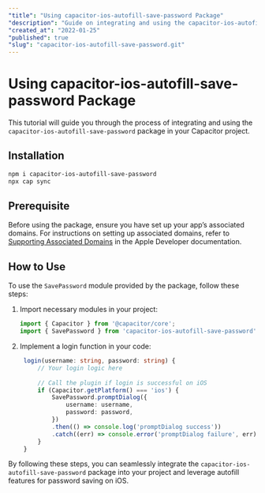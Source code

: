 ```yaml
---
"title": "Using capacitor-ios-autofill-save-password Package"
"description": "Guide on integrating and using the capacitor-ios-autofill-save-password package in your Capacitor project."
"created_at": "2022-01-25"
"published": true
"slug": "capacitor-ios-autofill-save-password.git"
---
```


# Using capacitor-ios-autofill-save-password Package

This tutorial will guide you through the process of integrating and using the `capacitor-ios-autofill-save-password` package in your Capacitor project. 

## Installation

```bash
npm i capacitor-ios-autofill-save-password
npx cap sync
```

## Prerequisite

Before using the package, ensure you have set up your app’s associated domains. For instructions on setting up associated domains, refer to [Supporting Associated Domains](https://developer.apple.com/documentation/safariservices/supporting_associated_domains) in the Apple Developer documentation.

## How to Use

To use the `SavePassword` module provided by the package, follow these steps:

1. Import necessary modules in your project:

   ```typescript
   import { Capacitor } from '@capacitor/core';
   import { SavePassword } from 'capacitor-ios-autofill-save-password';
   ```

2. Implement a login function in your code:

   ```typescript
    login(username: string, password: string) {
        // Your login logic here
        
        // Call the plugin if login is successful on iOS
        if (Capacitor.getPlatform() === 'ios') {
            SavePassword.promptDialog({
                username: username,
                password: password,
            })
            .then(() => console.log('promptDialog success'))
            .catch((err) => console.error('promptDialog failure', err));
        }
    }
   ```

By following these steps, you can seamlessly integrate the `capacitor-ios-autofill-save-password` package into your project and leverage autofill features for password saving on iOS.